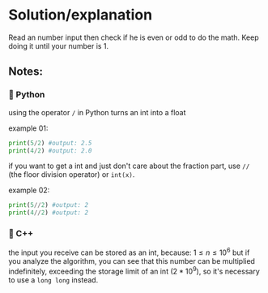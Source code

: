 # Solution/explanation

Read an number input then check if he is even or odd to do the math. Keep doing it until your number is 1.

## Notes:
### 🐍 Python
using the operator `/` in Python turns an int into a float

example 01:
``` python
print(5/2) #output: 2.5
print(4/2) #output: 2.0
```
if you want to get a int and just don't care about the fraction part, use `//` (the floor division operator) or `int(x)`.


example 02:
``` python
print(5//2) #output: 2
print(4//2) #output: 2
```
### 🔵 C++

the input you receive can be stored as an int, because: $1≤n≤10^6$
but if you analyze the algorithm, you can see that this number can be multiplied indefinitely, exceeding the storage limit of an int ($2*10^9$), so it's necessary to use a `long long` instead.